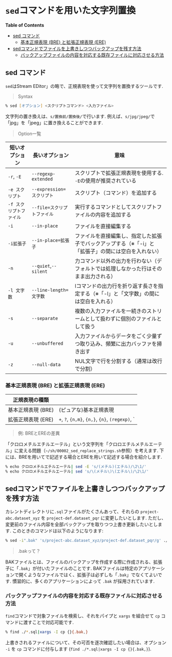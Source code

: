# `sed`コマンドを用いた文字列置換

**Table of Contents**
<!-- START doctoc generated TOC please keep comment here to allow auto update -->
<!-- DON'T EDIT THIS SECTION, INSTEAD RE-RUN doctoc TO UPDATE -->

- [sed コマンド](#sed-%E3%82%B3%E3%83%9E%E3%83%B3%E3%83%89)
  - [基本正規表現 (BRE) と拡張正規表現 (ERE)](#%E5%9F%BA%E6%9C%AC%E6%AD%A3%E8%A6%8F%E8%A1%A8%E7%8F%BE-bre-%E3%81%A8%E6%8B%A1%E5%BC%B5%E6%AD%A3%E8%A6%8F%E8%A1%A8%E7%8F%BE-ere)
- [sedコマンドでファイルを上書きしつつバックアップを残す方法](#sed%E3%82%B3%E3%83%9E%E3%83%B3%E3%83%89%E3%81%A7%E3%83%95%E3%82%A1%E3%82%A4%E3%83%AB%E3%82%92%E4%B8%8A%E6%9B%B8%E3%81%8D%E3%81%97%E3%81%A4%E3%81%A4%E3%83%90%E3%83%83%E3%82%AF%E3%82%A2%E3%83%83%E3%83%97%E3%82%92%E6%AE%8B%E3%81%99%E6%96%B9%E6%B3%95)
  - [バックアップファイルの内容を対応する既存ファイルに対応させる方法](#%E3%83%90%E3%83%83%E3%82%AF%E3%82%A2%E3%83%83%E3%83%97%E3%83%95%E3%82%A1%E3%82%A4%E3%83%AB%E3%81%AE%E5%86%85%E5%AE%B9%E3%82%92%E5%AF%BE%E5%BF%9C%E3%81%99%E3%82%8B%E6%97%A2%E5%AD%98%E3%83%95%E3%82%A1%E3%82%A4%E3%83%AB%E3%81%AB%E5%AF%BE%E5%BF%9C%E3%81%95%E3%81%9B%E3%82%8B%E6%96%B9%E6%B3%95)

<!-- END doctoc generated TOC please keep comment here to allow auto update -->

## sed コマンド

`sed`はStream EDitor」の略で、正規表現を使って文字列を置換するツールです. 

> Syntax

```zsh
% sed [オプション] <スクリプトコマンド> <入力ファイル>
```

文字列の置き換えは、`s/置換前/置換後/`で行います. 例えば、`s/jpg/jpeg/`で「jpg」を「jpeg」に置き換えることができます.

> Option一覧

|短いオプション |長いオプション |意味|
|---|---|---|
|`-r`, `-E`|`--regexp-extended`|スクリプトで拡張正規表現を使用する. `-E`の使用が推奨されている|
|`-e スクリプト`|`--expression=スクリプト`| スクリプト（コマンド）を追加する|
|`-f スクリプトファイル`|`--file=スクリプトファイル`|実行するコマンドとしてスクリプトファイルの内容を追加する|
|`-i`|`--in-place`|ファイルを直接編集する|
|`-i拡張子`|`--in-place=拡張子`|ファイルを直接編集し、指定した拡張子でバックアップする（※「-i」と「拡張子」の間には空白を入れない）|
|`-n`|`--quiet`,`--silent`| 力コマンド以外の出力を行わない（デフォルトでは処理しなかった行はそのまま出力される）|
|`-l 文字数`|`--line-length=文字数`|lコマンドの出力行を折り返す長さを指定する（※「-l」と「文字数」の間には空白を入れる）|
|`-s`|`--separate`|複数の入力ファイルを一続きのストリームとして扱わずに個別のファイルとして扱う|
|`-u`|`--unbuffered`|入力ファイルからデータをごく少量ずつ取り込み、頻繁に出力バッファを掃き出す|
|`-z`|`--null-data`|NUL文字で行を分割する（通常は改行で分割）|

### 基本正規表現 (BRE) と拡張正規表現 (ERE)

|正規表現の種類||
|---|---|
|基本正規表現 (BRE)|(ピュアな)基本正規表現|
|拡張正規表現 (ERE)|`+`, `?`, `{n,m}`, `{n,}`, `{n}`, `(regexp)`, `|`といった正規表現演算子がエスケープ無しで使えます|

> 例: BREとEREの差異

「クロロメチルエチルエーテル」という文字列を「クロロエチルメチルエーテル」に変える問題（`~/sh/00002_sed_replace_strings.sh`参照）を考えます.
下には、BREを用いてで記述する場合とEREを用いて記述する場合を紹介します.

```zsh
% echo クロロメチルエチルエーテル| sed -E 's/(メチル)(エチル)/\2\1/' 
% echo クロロメチルエチルエーテル| sed 's/\(メチル\)\(エチル\)/\2\1/' 
```

## sedコマンドでファイルを上書きしつつバックアップを残す方法

カレントディレクトリに`.sql`ファイルがたくさんあって、それらの `project-abc.dataset_xyz` を `project-def.dataset_pqr` に変更したいとします. ただし、変更前のファイル内容を全部バックアップを取りつつ上書き更新したいとします. このときのコマンドは以下のようになります:

```zsh
% sed -i".bak" 's/project-abc.dataset_xyz/project-def.dataset_pqr/g' ./*.sql
```

> .bakって？

BAKファイルとは、ファイルのバックアップを作成する際に作成される、拡張子に「`.bak`」が付いたファイルのことです. BAKファイルは特定のアプリケーションで開くようなファイルではく、拡張子は必ずしも「`.bak`」でなくてよいです. 慣習的に、多くのアプリケーションによって `.bak` が採用されています.

### バックアップファイルの内容を対応する既存ファイルに対応させる方法

`find`コマンドで対象ファイルを検索し、それをパイプと `xargs` を組合せて `cp` コマンドに渡すことで対応可能です. 

```zsh
% find ./*.sql|xargs -I cp {}{.bak,}  
```

上書きされるファイルについて、その可否を逐次確認したい場合は、オプション `-i` を `cp` コマンドに付与します (`find ./*.sql|xargs -I cp {}{.bak,}`). 